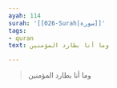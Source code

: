 ```yaml
---
ayah: 114
surah: '[[026-Surah|سورة]]'
tags:
- quran
text: وما أنا بطارد المؤمنين

---
```

> وما أنا بطارد المؤمنين
